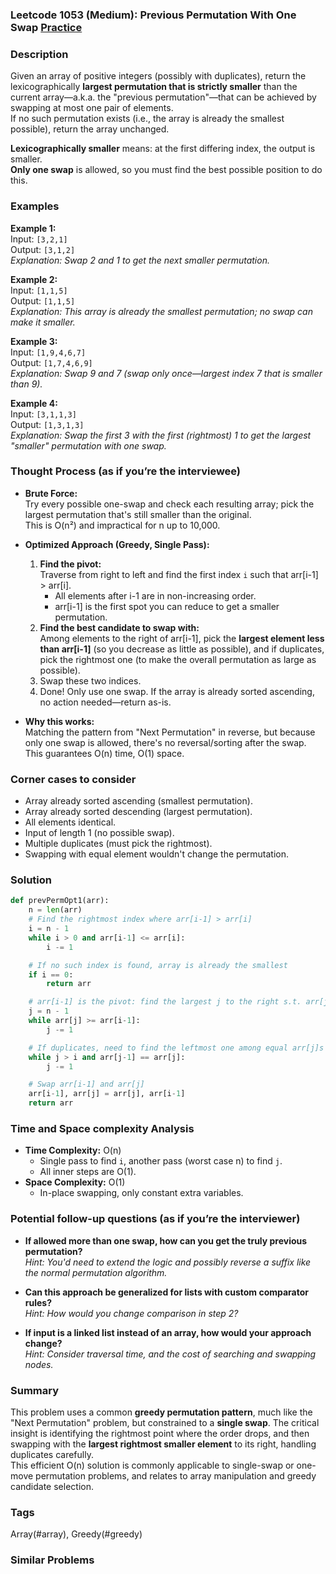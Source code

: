 ### Leetcode 1053 (Medium): Previous Permutation With One Swap [Practice](https://leetcode.com/problems/previous-permutation-with-one-swap)

### Description  
Given an array of positive integers (possibly with duplicates), return the lexicographically **largest permutation that is strictly smaller** than the current array—a.k.a. the "previous permutation"—that can be achieved by swapping at most one pair of elements.  
If no such permutation exists (i.e., the array is already the smallest possible), return the array unchanged.

**Lexicographically smaller** means: at the first differing index, the output is smaller.  
**Only one swap** is allowed, so you must find the best possible position to do this.


### Examples  

**Example 1:**  
Input: `[3,2,1]`  
Output: `[3,1,2]`  
*Explanation: Swap 2 and 1 to get the next smaller permutation.*

**Example 2:**  
Input: `[1,1,5]`  
Output: `[1,1,5]`  
*Explanation: This array is already the smallest permutation; no swap can make it smaller.*

**Example 3:**  
Input: `[1,9,4,6,7]`  
Output: `[1,7,4,6,9]`  
*Explanation: Swap 9 and 7 (swap only once—largest index 7 that is smaller than 9).*

**Example 4:**  
Input: `[3,1,1,3]`  
Output: `[1,3,1,3]`  
*Explanation: Swap the first 3 with the first (rightmost) 1 to get the largest "smaller" permutation with one swap.*


### Thought Process (as if you’re the interviewee)  

- **Brute Force:**  
  Try every possible one-swap and check each resulting array; pick the largest permutation that's still smaller than the original.  
  This is O(n²) and impractical for n up to 10,000.

- **Optimized Approach (Greedy, Single Pass):**  
  1. **Find the pivot:**  
     Traverse from right to left and find the first index `i` such that arr[i-1] > arr[i].  
     - All elements after i-1 are in non-increasing order.
     - arr[i-1] is the first spot you can reduce to get a smaller permutation.
  2. **Find the best candidate to swap with:**  
     Among elements to the right of arr[i-1], pick the **largest element less than arr[i-1]** (so you decrease as little as possible), and if duplicates, pick the rightmost one (to make the overall permutation as large as possible).
  3. Swap these two indices.
  4. Done! Only use one swap. If the array is already sorted ascending, no action needed—return as-is.

- **Why this works:**  
  Matching the pattern from "Next Permutation" in reverse, but because only one swap is allowed, there's no reversal/sorting after the swap. This guarantees O(n) time, O(1) space.


### Corner cases to consider  
- Array already sorted ascending (smallest permutation).
- Array already sorted descending (largest permutation).
- All elements identical.
- Input of length 1 (no possible swap).
- Multiple duplicates (must pick the rightmost).
- Swapping with equal element wouldn't change the permutation.


### Solution

```python
def prevPermOpt1(arr):
    n = len(arr)
    # Find the rightmost index where arr[i-1] > arr[i]
    i = n - 1
    while i > 0 and arr[i-1] <= arr[i]:
        i -= 1

    # If no such index is found, array is already the smallest
    if i == 0:
        return arr

    # arr[i-1] is the pivot: find the largest j to the right s.t. arr[j] < arr[i-1]
    j = n - 1
    while arr[j] >= arr[i-1]:
        j -= 1

    # If duplicates, need to find the leftmost one among equal arr[j]s
    while j > i and arr[j-1] == arr[j]:
        j -= 1

    # Swap arr[i-1] and arr[j]
    arr[i-1], arr[j] = arr[j], arr[i-1]
    return arr
```


### Time and Space complexity Analysis  

- **Time Complexity:** O(n)
  - Single pass to find `i`, another pass (worst case n) to find `j`.
  - All inner steps are O(1).
- **Space Complexity:** O(1)
  - In-place swapping, only constant extra variables.


### Potential follow-up questions (as if you’re the interviewer)  

- **If allowed more than one swap, how can you get the truly previous permutation?**  
  *Hint: You'd need to extend the logic and possibly reverse a suffix like the normal permutation algorithm.*

- **Can this approach be generalized for lists with custom comparator rules?**  
  *Hint: How would you change comparison in step 2?*

- **If input is a linked list instead of an array, how would your approach change?**  
  *Hint: Consider traversal time, and the cost of searching and swapping nodes.*


### Summary
This problem uses a common **greedy permutation pattern**, much like the "Next Permutation" problem, but constrained to a **single swap**. The critical insight is identifying the rightmost point where the order drops, and then swapping with the **largest rightmost smaller element** to its right, handling duplicates carefully.  
This efficient O(n) solution is commonly applicable to single-swap or one-move permutation problems, and relates to array manipulation and greedy candidate selection.

### Tags
Array(#array), Greedy(#greedy)

### Similar Problems
